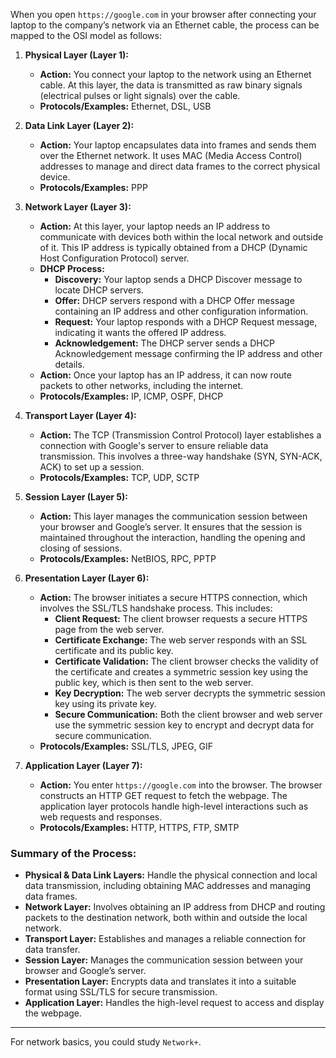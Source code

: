 
When you open `https://google.com` in your browser after connecting your laptop to the company’s network via an Ethernet cable, the process can be mapped to the OSI model as follows:

1. **Physical Layer (Layer 1):**
    - **Action:** You connect your laptop to the network using an Ethernet cable. At this layer, the data is transmitted as raw binary signals (electrical pulses or light signals) over the cable.
    - **Protocols/Examples:** Ethernet, DSL, USB

2. **Data Link Layer (Layer 2):**
	- **Action:** Your laptop encapsulates data into frames and sends them over the Ethernet network. It uses MAC (Media Access Control) addresses to manage and direct data frames to the correct physical device.
    - **Protocols/Examples:** PPP

3. **Network Layer (Layer 3):**
    - **Action:** At this layer, your laptop needs an IP address to communicate with devices both within the local network and outside of it. This IP address is typically obtained from a DHCP (Dynamic Host Configuration Protocol) server.
    - **DHCP Process:**
        - **Discovery:** Your laptop sends a DHCP Discover message to locate DHCP servers.
        - **Offer:** DHCP servers respond with a DHCP Offer message containing an IP address and other configuration information.
        - **Request:** Your laptop responds with a DHCP Request message, indicating it wants the offered IP address.
        - **Acknowledgement:** The DHCP server sends a DHCP Acknowledgement message confirming the IP address and other details.
    - **Action:** Once your laptop has an IP address, it can now route packets to other networks, including the internet.
    - **Protocols/Examples:** IP, ICMP, OSPF, DHCP

4. **Transport Layer (Layer 4):**
    - **Action:** The TCP (Transmission Control Protocol) layer establishes a connection with Google's server to ensure reliable data transmission. This involves a three-way handshake (SYN, SYN-ACK, ACK) to set up a session.
    - **Protocols/Examples:** TCP, UDP, SCTP

5. **Session Layer (Layer 5):**
    - **Action:** This layer manages the communication session between your browser and Google’s server. It ensures that the session is maintained throughout the interaction, handling the opening and closing of sessions.
    - **Protocols/Examples:** NetBIOS, RPC, PPTP

6. **Presentation Layer (Layer 6):**
	- **Action:** The browser initiates a secure HTTPS connection, which involves the SSL/TLS handshake process. This includes:
	    - **Client Request:** The client browser requests a secure HTTPS page from the web server.
	    - **Certificate Exchange:** The web server responds with an SSL certificate and its public key.
	    - **Certificate Validation:** The client browser checks the validity of the certificate and creates a symmetric session key using the public key, which is then sent to the web server.
	    - **Key Decryption:** The web server decrypts the symmetric session key using its private key.
	    - **Secure Communication:** Both the client browser and web server use the symmetric session key to encrypt and decrypt data for secure communication.
	- **Protocols/Examples:** SSL/TLS, JPEG, GIF

7. **Application Layer (Layer 7):**
    - **Action:** You enter `https://google.com` into the browser. The browser constructs an HTTP GET request to fetch the webpage. The application layer protocols handle high-level interactions such as web requests and responses.
    - **Protocols/Examples:** HTTP, HTTPS, FTP, SMTP

### Summary of the Process:

- **Physical & Data Link Layers:** Handle the physical connection and local data transmission, including obtaining MAC addresses and managing data frames.
- **Network Layer:** Involves obtaining an IP address from DHCP and routing packets to the destination network, both within and outside the local network.
- **Transport Layer:** Establishes and manages a reliable connection for data transfer.
- **Session Layer:** Manages the communication session between your browser and Google’s server.
- **Presentation Layer:** Encrypts data and translates it into a suitable format using SSL/TLS for secure transmission.
- **Application Layer:** Handles the high-level request to access and display the webpage.


---
For network basics, you could study `Network+`.